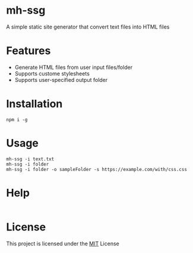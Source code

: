 # mh-ssg
A simple static site generator that convert text files into HTML files 

# Features
* Generate HTML files from user input files/folder
* Supports custome stylesheets
* Supports user-specified output folder

# Installation
```
npm i -g
```

# Usage
```
mh-ssg -i text.txt
mh-ssg -i folder
mh-ssg -i folder -o sampleFolder -s https://example.com/with/css.css
```

# Help
```

```

# License
This project is licensed under the [MIT](https://github.com/minhhang107/mh-ssg/blob/main/LICENSE) License

